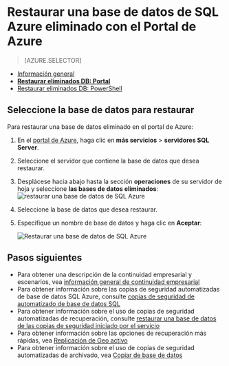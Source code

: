<properties
    pageTitle="Restaurar una base de datos de SQL Azure eliminado (portal de Azure) | Microsoft Azure"
    description="Restaurar una base de datos de SQL Azure eliminado (portal de Azure)."
    services="sql-database"
    documentationCenter=""
    authors="stevestein"
    manager="jhubbard"
    editor=""/>

<tags
    ms.service="sql-database"
    ms.devlang="NA"
    ms.date="10/12/2016"
    ms.author="sstein"
    ms.workload="NA"
    ms.topic="article"
    ms.tgt_pltfrm="NA"/>


# <a name="restore-a-deleted-azure-sql-database-using-the-azure-portal"></a>Restaurar una base de datos de SQL Azure eliminado con el Portal de Azure

> [AZURE.SELECTOR]
- [Información general](sql-database-recovery-using-backups.md)
- [**Restaurar eliminados DB: Portal**](sql-database-restore-deleted-database-portal.md)
- [Restaurar eliminados DB: PowerShell](sql-database-restore-deleted-database-powershell.md)

## <a name="select-the-database-to-restore"></a>Seleccione la base de datos para restaurar 

Para restaurar una base de datos eliminado en el portal de Azure:

1.  En el [portal de Azure](https://portal.azure.com), haga clic en **más servicios** > **servidores SQL Server**.
3.  Seleccione el servidor que contiene la base de datos que desea restaurar.
4.  Desplácese hacia abajo hasta la sección **operaciones** de su servidor de hoja y seleccione **las bases de datos eliminados**: ![restaurar una base de datos de SQL Azure](./media/sql-database-restore-deleted-database-portal/restore-deleted-trashbin.png)
5.  Seleccione la base de datos que desea restaurar.
6.  Especifique un nombre de base de datos y haga clic en **Aceptar**:

    ![Restaurar una base de datos de SQL Azure](./media/sql-database-restore-deleted-database-portal/restore-deleted.png)


## <a name="next-steps"></a>Pasos siguientes

- Para obtener una descripción de la continuidad empresarial y escenarios, vea [información general de continuidad empresarial](sql-database-business-continuity.md)
- Para obtener información sobre las copias de seguridad automatizadas de base de datos SQL Azure, consulte [copias de seguridad de automatizado de base de datos SQL](sql-database-automated-backups.md)
- Para obtener información sobre el uso de copias de seguridad automatizadas de recuperación, consulte [restaurar una base de datos de las copias de seguridad iniciado por el servicio](sql-database-recovery-using-backups.md)
- Para obtener información sobre las opciones de recuperación más rápidas, vea [Replicación de Geo activo](sql-database-geo-replication-overview.md)  
- Para obtener información sobre el uso de copias de seguridad automatizadas de archivado, vea [Copiar de base de datos](sql-database-copy.md)
